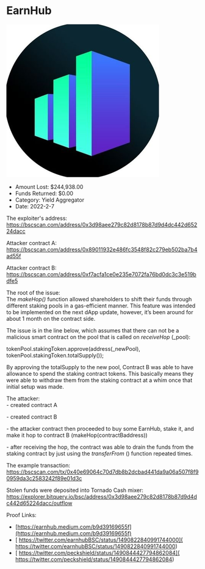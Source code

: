 # EarnHub
![EarnHub](/rektimages/EarnHub.png)
- Amount Lost: $244,938.00
- Funds Returned: $0.00
- Category: Yield Aggregator
- Date: 2022-2-7

The exploiter's address:  
https://bscscan.com/address/0x3d98aee279c82d8178b87d9d4dc442d65224dacc  
  
Attacker contract A:  
https://bscscan.com/address/0x89011932e486fc3548f82c279eb502ba7b4ad55f  
  
Attacker contract B:  
https://bscscan.com/address/0xf7acfa1ce0e235e7072fa76bd0dc3c3e519bdfe5  
  
The root of the issue:  
The _makeHop()_ function allowed shareholders to shift their funds through different staking pools in a gas-efficient manner. This feature was intended to be implemented on the next dApp update, however, it’s been around for about 1 month on the contract side.  
  
The issue is in the line below, which assumes that there can not be a malicious smart contract on the pool that is called on _receiveHop_ (_pool):  
  
tokenPool.stakingToken.approve(address(_newPool),  
tokenPool.stakingToken.totalSupply());  
  
By approving the totalSupply to the new pool, Contract B was able to have allowance to spend the staking contract tokens. This basically means they were able to withdraw them from the staking contract at a whim once that initial setup was made.  
  
The attacker:  
\- created contract A

\- created contract B

\- the attacker contract then proceeded to buy some EarnHub, stake it, and make it hop to contract B (makeHop(contractBaddress))

\- after receiving the hop, the contract was able to drain the funds from the staking contract by just using the _transferFrom_ () function repeated times.  
  
The example transaction:  
https://bscscan.com/tx/0x40e69064c70d7db8b2dcbad441da9a06a507f8f90959da3c2583242f89e01d3c  
  
Stolen funds were deposited into Tornado Cash mixer:  
https://explorer.bitquery.io/bsc/address/0x3d98aee279c82d8178b87d9d4dc442d65224dacc/outflow


Proof Links:
- [https://earnhub.medium.com/b9d39169655f](https://earnhub.medium.com/b9d39169655f)
- [ https://twitter.com/earnhubBSC/status/1490822840991744000]( https://twitter.com/earnhubBSC/status/1490822840991744000)
- [ https://twitter.com/peckshield/status/1490844427794862084]( https://twitter.com/peckshield/status/1490844427794862084)


